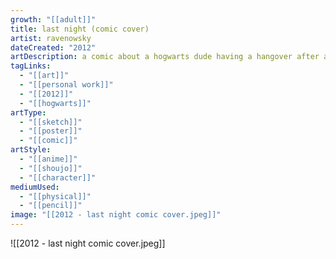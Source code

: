 ```yaml
---
growth: "[[adult]]"
title: last night (comic cover)
artist: ravenowsky
dateCreated: "2012"
artDescription: a comic about a hogwarts dude having a hangover after a bombass party but he forgot everything that happened last night. oh, and it's discontinued.
tagLinks:
  - "[[art]]"
  - "[[personal work]]"
  - "[[2012]]"
  - "[[hogwarts]]"
artType:
  - "[[sketch]]"
  - "[[poster]]"
  - "[[comic]]"
artStyle:
  - "[[anime]]"
  - "[[shoujo]]"
  - "[[character]]"
mediumUsed:
  - "[[physical]]"
  - "[[pencil]]"
image: "[[2012 - last night comic cover.jpeg]]"
---
```

![[2012 - last night comic cover.jpeg]]